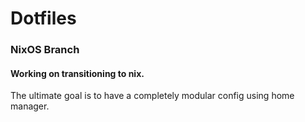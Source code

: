 # Dotfiles

### NixOS Branch

#### Working on transitioning to nix.

The ultimate goal is to have a completely modular config using home manager.
